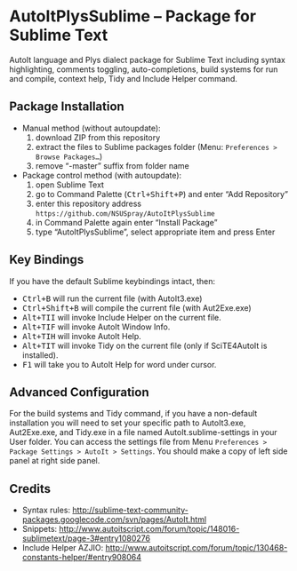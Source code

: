 # AutoItPlysSublime – Package for Sublime Text
AutoIt language and Plys dialect package for Sublime Text including syntax highlighting, comments toggling, auto-completions, build systems for run and compile, context help, Tidy and Include Helper command.

## Package Installation
* Manual method (without autoupdate):
	1. download ZIP from this repository
	1. extract the files to Sublime packages folder (Menu: `Preferences > Browse Packages…`)
	1. remove “-master” suffix from folder name
* Package control method (with autoupdate):
	1. open Sublime Text
	1. go to Command Palette (<kbd>Ctrl+Shift+P</kbd>) and enter “Add Repository”
	1. enter this repository address `https://github.com/NSUSpray/AutoItPlysSublime`
	1. in Command Palette again enter “Install Package”
	1. type “AutoItPlysSublime”, select appropriate item and press Enter

## Key Bindings
If you have the default Sublime keybindings intact, then:
* <kbd>Ctrl+B</kbd> will run the current file (with AutoIt3.exe)
* <kbd>Ctrl+Shift+B</kbd> will compile the current file (with Aut2Exe.exe)
* <kbd>Alt+T</kbd><kbd>I</kbd><kbd>I</kbd> will invoke Include Helper on the current file.
* <kbd>Alt+T</kbd><kbd>I</kbd><kbd>F</kbd> will invoke AutoIt Window Info.
* <kbd>Alt+T</kbd><kbd>I</kbd><kbd>H</kbd> will invoke AutoIt Help.
* <kbd>Alt+T</kbd><kbd>I</kbd><kbd>T</kbd> will invoke Tidy on the current file (only if SciTE4AutoIt is installed).
* <kbd>F1</kbd> will take you to AutoIt Help for word under cursor.

## Advanced Configuration
For the build systems and Tidy command, if you have a non-default installation you will need to set your specific path to AutoIt3.exe, Aut2Exe.exe, and Tidy.exe in a file named AutoIt.sublime-settings in your User folder. You can access the settings file from Menu `Preferences > Package Settings > AutoIt > Settings`. You should make a copy of left side panel at right side panel.

## Credits
* Syntax rules: http://sublime-text-community-packages.googlecode.com/svn/pages/AutoIt.html
* Snippets: http://www.autoitscript.com/forum/topic/148016-sublimetext/page-3#entry1080276
* Include Helper AZJIO: http://www.autoitscript.com/forum/topic/130468-constants-helper/#entry908064
